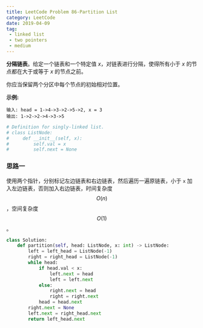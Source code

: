 ```yaml
---
title: LeetCode Problem 86-Partition List
category: LeetCode
date: 2019-04-09
tag:
 - linked list
 - two pointers
 - medium
---
```


**分隔链表**。给定一个链表和一个特定值 *x*，对链表进行分隔，使得所有小于 *x* 的节点都在大于或等于 *x* 的节点之前。

你应当保留两个分区中每个节点的初始相对位置。

**示例:**

```
输入: head = 1->4->3->2->5->2, x = 3
输出: 1->2->2->4->3->5
```

<!-- more -->

```python
# Definition for singly-linked list.
# class ListNode:
#     def __init__(self, x):
#         self.val = x
#         self.next = None
```

### 思路一

使用两个指针，分别标记左边链表和右边链表，然后遍历一遍原链表，小于 `x` 加入左边链表，否则加入右边链表，时间复杂度 $$O(n)$$，空间复杂度 $$O(1)$$。

```python
class Solution:
    def partition(self, head: ListNode, x: int) -> ListNode:
        left = left_head = ListNode(-1)
        right = right_head = ListNode(-1)
        while head:
            if head.val < x:
                left.next = head
                left = left.next
            else:
                right.next = head
                right = right.next
            head = head.next
        right.next = None
        left.next = right_head.next
        return left_head.next
```